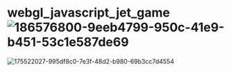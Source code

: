 # webgl_javascript_jet_game![186576800-9eeb4799-950c-41e9-b451-53c1e587de69](https://user-images.githubusercontent.com/79260866/233534880-c15eb1c3-3f97-4370-be3e-cb9aaffd2a02.png)
![175522027-995df8c0-7e3f-48d2-b980-69b3cc7d4554](https://user-images.githubusercontent.com/79260866/233534881-d72ffd5f-130b-46d5-ba32-09d69ba0bd29.png)
